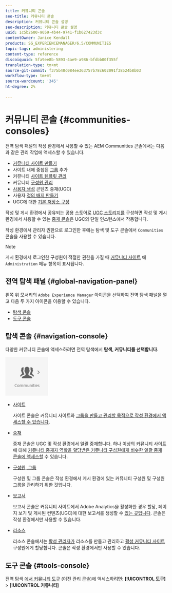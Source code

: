 ```yaml
---
title: 커뮤니티 콘솔
seo-title: 커뮤니티 콘솔
description: 커뮤니티 콘솔 설명
seo-description: 커뮤니티 콘솔 설명
uuid: 1c5b2600-9059-4b44-9741-f1b627423d3c
contentOwner: Janice Kendall
products: SG_EXPERIENCEMANAGER/6.5/COMMUNITIES
topic-tags: administering
content-type: reference
discoiquuid: 5fa9ee8b-5893-4ae9-a986-bfdbb00f355f
translation-type: tm+mt
source-git-commit: f375b40c084ee363757b78c602091f38524b8b03
workflow-type: tm+mt
source-wordcount: '345'
ht-degree: 2%

---
```



# 커뮤니티 콘솔 {#communities-consoles}

전역 탐색 패널의 작성 환경에서 사용할 수 있는 AEM Communities 콘솔에서는 다음과 같은 관리 작업에 액세스할 수 있습니다.

* [커뮤니티 사이트 만들기](sites-console.md)
* 사이트 내에 중첩된 [그룹](groups.md) 추가
* 커뮤니티 [사이트 템플릿 관리](sites.md)
* 커뮤니티 [구성원 관리](members.md)
* [사용자 생성](moderate-ugc.md) 콘텐츠 중재(UGC)
* 사용자 [정의 배지 만들기](badges.md)
* UGC에 대한 [기본 저장소 구성](srp-config.md)

작성 및 게시 환경에서 공유되는 공용 스토어로 [UGC 스토리지를](working-with-srp.md) 구성하면 작성 및 게시 환경에서 사용할 수 있는 [중재 콘솔](moderation.md)은 UGC의 단일 인스턴스에서 작동합니다.

작성 환경에서 관리자 권한으로 로그인한 후에는 탐색 및 도구 콘솔에서 `Communities` 콘솔을 사용할 수 있습니다.

>[!NOTE]
>
>게시 환경에서 로그인한 구성원이 적절한 권한을 가질 때 [커뮤니티 사이트](sites-console.md) 에 `Administration` 메뉴 항목이 표시됩니다.

## 전역 탐색 패널 {#global-navigation-panel}

왼쪽 위 모서리의 `Adobe Experience Manager` 아이콘을 선택하여 전역 탐색 패널을 열고 다음 두 가지 아이콘을 이용할 수 있습니다.

* [탐색 콘솔](#navigation-console)
* [도구 콘솔](tools.md)

## 탐색 콘솔 {#navigation-console}

다양한 커뮤니티 콘솔에 액세스하려면 전역 탐색에서 **탐색, 커뮤니티를 선택합니다**.

![커뮤니티](assets/communities.png)

* [사이트](sites-console.md)

   사이트 콘솔은 커뮤니티 사이트와 [그룹을 만들고 관리할 목적으로 작성 환경에서 액세스할 수 있습니다](groups.md).

* [중재](moderation.md)

   중재 콘솔은 UGC 및 작성 환경에서 일괄 중재합니다. 하나 이상의 커뮤니티 사이트에 대해 [커뮤니티 중재자 역할을 할당받은 커뮤니티 구성원에게 비슷한 일괄 중재 콘솔에 액세스할](users.md#publishenvironmentusersandgroups) 수 있습니다.

* [구성원, 그룹](members.md)

   구성원 및 그룹 콘솔은 작성 환경에서 게시 환경에 있는 커뮤니티 구성원 및 구성원 그룹을 관리하기 위한 것입니다.

* [보고서](reports.md)

   보고서 콘솔은 커뮤니티 사이트에서 Adobe Analytics을 활성화한 경우 할당, 페이지 보기 및 게시된 컨텐츠(UGC)에 대한 보고서를 생성할 수 [있는 곳입니다](sites-console.md#analytics). 콘솔은 작성 환경에서만 사용할 수 있습니다.

* [리소스](resources.md)

   리소스 콘솔에서는 [활성 관리자가](enablement.md#communitymanagers) 리소스를 만들고 관리하고 [활성 커뮤니티 사이트](overview.md#enablement-community)구성원에게 할당합니다. 콘솔은 작성 환경에서만 사용할 수 있습니다.

## 도구 콘솔 {#tools-console}

전역 탐색 [에서 커뮤니티 도구](tools.md) (이전 관리 콘솔)에 액세스하려면: **[!UICONTROL 도구]** > **[!UICONTROL 커뮤니티]**
